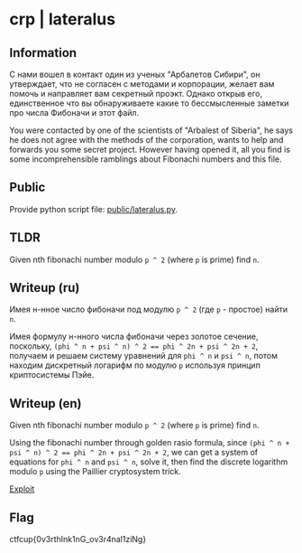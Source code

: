 # crp | lateralus

## Information

С нами вошел в контакт один из ученых "Арбалетов Сибири", он утверждает, что не согласен с методами и корпорации, желает вам помочь и направляет вам секретный проэкт. Однако открыв его, единственное что вы обнаруживаете какие то бессмысленные заметки про числа Фибоначи и этот файл.

You were contacted by one of the scientists of "Arbalest of Siberia", he says he does not agree with the methods of the corporation, wants to help and forwards you some secret project. However having opened it, all you find is some incomprehensible ramblings about Fibonachi numbers and this file.

## Public

Provide python script file: [public/lateralus.py](public/lateralus.py).

## TLDR

Given nth fibonachi number modulo `p ^ 2` (where `p` is prime) find `n`.

## Writeup (ru)

Имея н-нное число фибоначи под модулю `p ^ 2` (где `p` - простое) найти `n`.

Имея формулу н-нного числа фибоначи через золотое сечение, поскольку, `(phi ^ n + psi ^ n) ^ 2 == phi ^ 2n + psi ^ 2n + 2`, получаем и решаем систему уравнений для `phi ^ n` и `psi ^ n`, потом находим дискретный логарифм по модулю `p` используя принцип криптосистемы Пэйе.

## Writeup (en)

Given nth fibonachi number modulo `p ^ 2` (where `p` is prime) find `n`.

Using the fibonachi number through golden rasio formula, since `(phi ^ n + psi ^ n) ^ 2 == phi ^ 2n + psi ^ 2n + 2`, we can get a system of equations for `phi ^ n` and `psi ^ n`, solve it, then find the discrete logarithm modulo `p` using the Paillier cryptosystem trick.

[Exploit](solve/solve.py)

## Flag

ctfcup{0v3rthInk1nG_ov3r4nal1ziNg}
